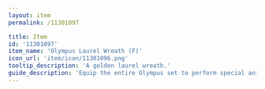 ```yaml
---
layout: item
permalink: /11301097

title: Item
id: '11301097'
item_name: 'Olympus Laurel Wreath (F)'
icon_url: 'item/icon/11301096.png'
tooltip_description: 'A golden laurel wreath.'
guide_description: 'Equip the entire Olympus set to perform special animations.'
---
```

